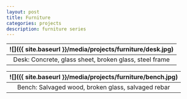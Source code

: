 ```yaml
---
layout: post
title: Furniture
categories: projects
description: furniture series
---
```


![]({{ site.baseurl }}/media/projects/furniture/desk.jpg) |
:----------: |
Desk: Concrete, glass sheet, broken glass, steel frame | 

![]({{ site.baseurl }}/media/projects/furniture/bench.jpg) |
:----------: |
Bench: Salvaged wood, broken glass, salvaged rebar | 
